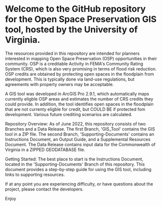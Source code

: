 # Welcome to the GitHub repository for the Open Space Preservation GIS tool, hosted by the University of Virginia. 

The resources provided in this repository are intended for planners interested in mapping Open Space Preservation (OSP) opportunities in their community.
OSP is a creditable Activity in FEMA's Community Rating System (CRS), which is also very promising in terms of flood risk reduction. OSP credits are obtained by protecting open spaces in the floodplain from development. This is typically done via land-use regulations, but agreements with property owners may be acceptable.

A GIS tool was developed in ArcGIS Pro 2.9.1, which automatically maps currently eligble OSP areas and estimates the number of CRS credits they could provide. In addition, the tool identifies open spaces in the floodplain that are not currenty eligble for credit, but COULD BE if protected fom development. Various future crediting scenarios are calculated. 

Repository Overview:
As of June 2022, this repository consists of two Branches and a Data Release. The first Branch, 'GIS_Tool' contains the GIS tool in a ZIP file. The second Branch, 'Supporting-Documents' contains an Instructions Document, an Output Guide, and a Supplemental Resources Document. The Data Release contains input data for the Commonwealth of Virginia in a ZIPPED GEODATABASE file. 

Getting Started:
The best place to start is the Instructions Document, located in the 'Supporting-Documents' Branch of this repository. This document provides a step-by-step guide for using the GIS tool, including links to supporting resources. 

If at any point you are experiencing difficulty, or have questions about the project, please contact the developers.

Enjoy
